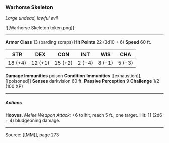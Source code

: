 ### Warhorse Skeleton
_Large undead, lawful evil_

![[Warhorse Skeleton token.png]]




---

**Armor Class** 13 (barding scraps)
**Hit Points** 22 (3d10 + 6)
**Speed** 60 ft.

| STR     | DEX     | CON     | INT     | WIS     | CHA     |
|---------|---------|---------|---------|---------|---------|
| 18 (+4) | 12 (+1) | 15 (+2) | 2 (-4) | 8 (-1) | 5 (-3) |

**Damage Immunities** poison
**Condition Immunities** [[exhaustion]], [[poisoned]]
**Senses** darkvision 60 ft.
**Passive Perception** 9
**Challenge** 1/2 (100 XP)

---

##### Actions
**Hooves**. _Melee Weapon Attack:_ +6 to hit, reach 5 ft., one target. Hit: 11 (2d6 + 4) bludgeoning damage.


---

Source: [[MM]], page 273